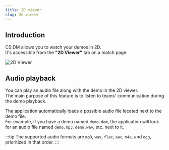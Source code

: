 ```yaml
---
title: 2D viewer
slug: 2d-viewer
---
```


## Introduction

CS:DM allows you to watch your demos in 2D.  
It's accessible from the **"2D Viewer"** tab on a match page.

![2D Viewer](/img/documentation/guides/2d-viewer/2d-viewer.png)

## Audio playback

You can play an audio file along with the demo in the 2D viewer.  
The main purpose of this feature is to listen to teams' communication during the demo playback.

The application automatically loads a possible audio file located next to the demo file.  
For example, if you have a demo named `demo.dem`, the application will look for an audio file named `demo.mp3`, `demo.wav`, etc. next to it.

:::tip
The supported audio formats are `mp3`, `wav`, `flac`, `aac`, `m4a`, and `ogg`, prioritized in that order.
:::
